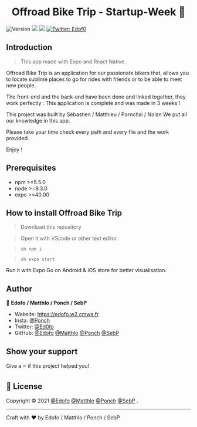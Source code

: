 <h1 align="center">Offroad Bike Trip - Startup-Week 👋</h1>
<p>
  <img alt="Version" src="https://img.shields.io/badge/version-1.0.0-blue.svg?cacheSeconds=2592000" />
  <img src="https://img.shields.io/badge/npm-%3E%3D5.5.0-blue.svg" />
  <img src="https://img.shields.io/badge/node-%3E%3D9.3.0-blue.svg" />
  <a href="https://twitter.com/Ed0fo" target="_blank">
    <img alt="Twitter: Edof0" src="https://img.shields.io/twitter/follow/Ed0fo.svg?style=social" />
  </a>
</p>

## Introduction

> This app made with Expo and React Native.

Offroad Bike Trip is an application for our passionate bikers that,
allows you to locate sublime places to go for rides with friends or to be able to meet new people.

The front-end and the back-end have been done and linked together, they work perfectly :
This application is complete and was made in 3 weeks !

This project was built by Sébastien / Matthieu / Pornchai / Nolan
We put all our knowledge in this app.

Please take your time check every path and every file and the work provided.

Enjoy !

## Prerequisites

- npm >=5.5.0
- node >=9.3.0
- expo >=40.00

## How to install Offroad Bike Trip

> Download this repository

> Open it with VScode or other text editor.

> ```sh npm i ```

> ```sh expo start ```

Run it with Expo Go on Android & iOS store for better visualisation.

## Author

👤 **Edofo / Matthlo / Ponch / SebP**

* Website: https://edofo.w2.cmws.fr
* Insta: [@Ponch](https://www.instagram.com/ponchhkt/)
* Twitter: [@Ed0fo](https://twitter.com/Ed0fo)
* GitHub: [@Edofo](https://github.com/Edofo) [@Matthlo](https://github.com/Matthlo) [@Ponch](https://github.com/Ponch) [@SebP](https://github.com/Seb-Pere)

## Show your support

Give a ⭐️ if this project helped you!

## 📝 License

Copyright © 2021 [@Edofo](https://github.com/Edofo) [@Matthlo](https://github.com/Matthlo) [@Ponch](https://github.com/PonchHKT) [@SebP](https://github.com/Seb-Pere)
.<br />

*** 
Craft with ❤️ by Edofo / Matthlo / Ponch / SebP


